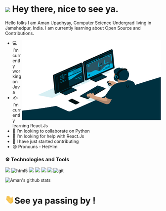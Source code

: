 <h1><img src="https://emojis.slackmojis.com/emojis/images/1531849430/4246/blob-sunglasses.gif?1531849430" width="30"/> Hey there, nice to see ya.</h1>



<!--
**AmanUpadhyay8/AmanUpadhyay8** is a ✨ _special_ ✨ repository because its `README.md` (this file) appears on your GitHub profile. -->

 Hello folks I am Aman Upadhyay, Computer Science Undergrad living in Jamshedpur, India. I am currently learning about
 Open Source and Contributions.

 <img align="right" alt="GIF" src="https://raw.githubusercontent.com/AmanUpadhyay8/AmanUpadhyay8/main/code.gif" width="450" height="260" />

- 💻 I’m currently working on Java                                              
- ✍ I’m currently learning React.Js
- 🤩 I’m looking to collaborate on Python
- 🤔 I’m looking for help with React.Js
- 🥳 I have just started contributing
- 😄 Pronouns - He/Him

### ⚙ Technologies and Tools

![](https://img.shields.io/badge/Code-Python-informational?style=flat&logo=python&logoColor=white&color=2bbc8a)
<img alt="html5" src="https://img.shields.io/badge/-HTML5-E34F26?style=flat-square&logo=html5&logoColor=white" />
![](https://img.shields.io/badge/Code-CSS-blue)
![](https://img.shields.io/badge/Code-C%2B%2B-blue)
![](https://img.shields.io/badge/Code-Java-orange)
![](https://img.shields.io/badge/Editor-VS%20Code-blue)
<img alt="git" src="https://img.shields.io/badge/-Git-F05032?style=flat-square&logo=git&logoColor=white" />

![Aman's github stats](https://github-readme-stats.vercel.app/api?username=AmanUpadhyay8&show_icons=true&theme=radical)



<h1> <img src="https://raw.githubusercontent.com/AmanUpadhyay8/AmanUpadhyay8/main/wave.gif" width="30px"/>See ya passing by !</h1>
